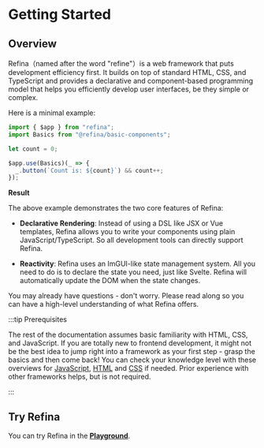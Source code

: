 # Getting Started

## Overview

Refina（named after the word "refine"）is a web framework that puts development efficiency first. It builds on top of standard HTML, CSS, and TypeScript and provides a declarative and component-based programming model that helps you efficiently develop user interfaces, be they simple or complex.

Here is a minimal example:

```ts
import { $app } from "refina";
import Basics from "@refina/basic-components";

let count = 0;

$app.use(Basics)(_ => {
  _.button(`Count is: ${count}`) && count++;
});
```

**Result**

<script setup>
import CounterVue from 'snippets/counter.vue'
</script>
<CounterVue />

The above example demonstrates the two core features of Refina:

- **Declarative Rendering**: Instead of using a DSL like JSX or Vue templates, Refina allows you to write your components using plain JavaScript/TypeScript. So all development tools can directly support Refina.

- **Reactivity**: Refina uses an ImGUI-like state management system. All you need to do is to declare the state you need, just like Svelte. Refina will automatically update the DOM when the state changes.

You may already have questions - don't worry. Please read along so you can have a high-level understanding of what Refina offers.

:::tip Prerequisites

The rest of the documentation assumes basic familiarity with HTML, CSS, and JavaScript. If you are totally new to frontend development, it might not be the best idea to jump right into a framework as your first step - grasp the basics and then come back! You can check your knowledge level with these overviews for [JavaScript](https://developer.mozilla.org/en-US/docs/Web/JavaScript/A_re-introduction_to_JavaScript), [HTML](https://developer.mozilla.org/en-US/docs/Learn/HTML/Introduction_to_HTML) and [CSS](https://developer.mozilla.org/en-US/docs/Learn/CSS/First_steps) if needed. Prior experience with other frameworks helps, but is not required.

:::

## Try Refina

You can try Refina in the [**Playground**](/misc/playground).
